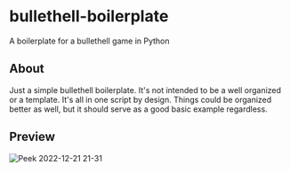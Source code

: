 # bullethell-boilerplate
A boilerplate for a bullethell game in Python

## About
Just a simple bullethell boilerplate.
It's not intended to be a well organized or a template.
It's all in one script by design.
Things could be organized better as well, but it should serve as a good basic example regardless.

## Preview
![Peek 2022-12-21 21-31](https://user-images.githubusercontent.com/8145020/209042459-702d34cf-81be-4055-ba4a-ab0f3ee70f2f.gif)
